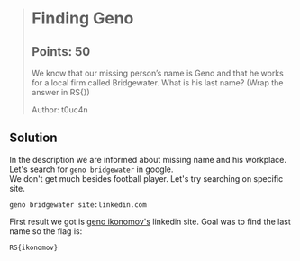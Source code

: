 > # Finding Geno
> ## Points: 50
> We know that our missing person’s name is Geno and that he works for a local firm called Bridgewater. What is his last name? (Wrap the answer in RS{})   
>
> Author: t0uc4n


## Solution

In the description we are informed about missing name and his workplace.  
Let's search for `geno bridgewater` in google.  
We don't get much besides football player. Let's try searching on specific site.

```
geno bridgewater site:linkedin.com
```

First result we got is [geno ikonomov's](https://www.linkedin.com/in/geno-ikonomov/) linkedin site. 
Goal was to find the last name so the flag is:

```
RS{ikonomov}
```
